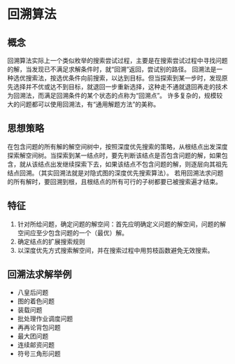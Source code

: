 # 回溯算法

## 概念
回溯算法实际上一个类似枚举的搜索尝试过程，主要是在搜索尝试过程中寻找问题的解，当发现已不满足求解条件时，就“回溯”返回，尝试别的路径。 
回溯法是一种选优搜索法，按选优条件向前搜索，以达到目标。但当探索到某一步时，发现原先选择并不优或达不到目标，就退回一步重新选择，这种走不通就退回再走的技术为回溯法，而满足回溯条件的某个状态的点称为“回溯点”。 
许多复杂的，规模较大的问题都可以使用回溯法，有“通用解题方法”的美称。

## 思想策略
在包含问题的所有解的解空间树中，按照深度优先搜索的策略，从根结点出发深度探索解空间树。当探索到某一结点时，要先判断该结点是否包含问题的解，如果包含，就从该结点出发继续探索下去，如果该结点不包含问题的解，则逐层向其祖先结点回溯。（其实回溯法就是对隐式图的深度优先搜索算法）。 
若用回溯法求问题的所有解时，要回溯到根，且根结点的所有可行的子树都要已被搜索遍才结束。

## 特征
1. 针对所给问题，确定问题的解空间：首先应明确定义问题的解空间，问题的解空间应至少包含问题的一个（最优）解。 
2. 确定结点的扩展搜索规则 
3. 以深度优先方式搜索解空间，并在搜索过程中用剪枝函数避免无效搜索。

## 回溯法求解举例
- 八皇后问题
- 图的着色问题
- 装载问题
- 批处理作业调度问题
- 再再论背包问题
- 最大团问题
- 连续邮资问题
- 符号三角形问题
